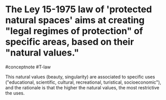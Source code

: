 # The Ley 15-1975 law of 'protected natural spaces' aims at creating "legal regimes of protection" of specific areas, based on their "natural values."
#conceptnote #T-law 

This natural values (beauty, singularity) are associated to specific uses ("educational, scientific, cultural, recreational, turistical, socioeconomic"), and the rationale is that the higher the natural values, the most restrictive the uses. 

